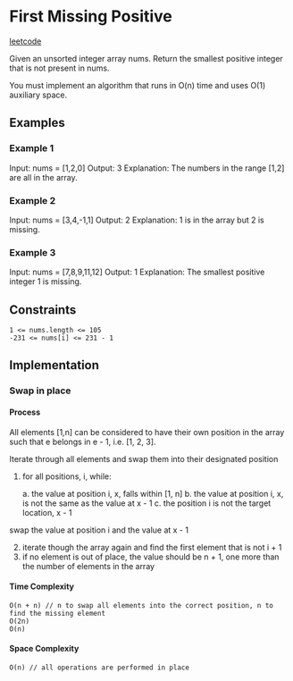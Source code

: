 # First Missing Positive

[leetcode](https://leetcode.com/problems/first-missing-positive/description/)

Given an unsorted integer array nums. Return the smallest positive integer that is not present in nums.

You must implement an algorithm that runs in O(n) time and uses O(1) auxiliary space.

## Examples

### Example 1

Input: nums = [1,2,0]
Output: 3
Explanation: The numbers in the range [1,2] are all in the array.

### Example 2

Input: nums = [3,4,-1,1]
Output: 2
Explanation: 1 is in the array but 2 is missing.

### Example 3

Input: nums = [7,8,9,11,12]
Output: 1
Explanation: The smallest positive integer 1 is missing.

## Constraints

    1 <= nums.length <= 105
    -231 <= nums[i] <= 231 - 1

## Implementation

### Swap in place

#### Process

All elements [1,n] can be considered to have their own position in the array
such that e belongs in e - 1, i.e. [1, 2, 3].

Iterate through all elements and swap them into their designated position

1. for all positions, i, while:

    a. the value at position i, x, falls within [1, n]
    b. the value at position i, x, is not the same as the value at x - 1
    c. the position i is not the target location, x - 1

swap the value at position i and the value at x - 1

2. iterate though the array again and find the first element that is not i + 1
3. if no element is out of place, the value should be n + 1, one more than the number of elements in the array

#### Time Complexity

    O(n + n) // n to swap all elements into the correct position, n to find the missing element
    O(2n)
    O(n)

#### Space Complexity

    O(n) // all operations are performed in place

